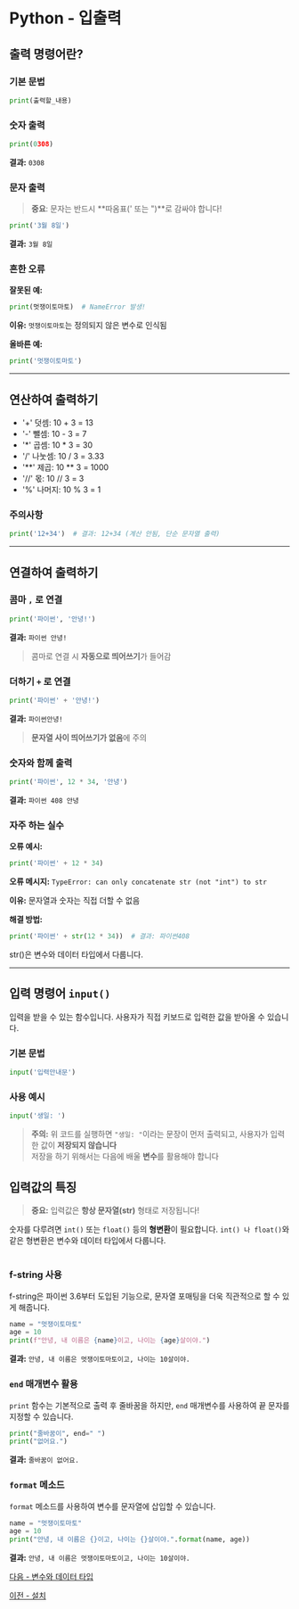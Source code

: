 # Python - 입출력

## 출력 명령어란?


### 기본 문법
```python
print(출력할_내용)
```

### 숫자 출력

```python
print(0308)
```
**결과:** `0308`

### 문자 출력

> **중요**: 문자는 반드시 **따옴표(' 또는 ")**로 감싸야 합니다!

```python
print('3월 8일')
```
**결과:** `3월 8일`

### 흔한 오류

**잘못된 예:**
```python
print(멋쟁이토마토)  # NameError 발생!
```
**이유:** `멋쟁이토마토`는 정의되지 않은 변수로 인식됨

**올바른 예:**
```python
print('멋쟁이토마토')
```

---

## 연산하여 출력하기

- '+' 덧셈: 10 + 3 = 13
- '-' 뺄셈: 10 - 3 = 7
- '*' 곱셈: 10 * 3 = 30
- '/' 나눗셈: 10 / 3 = 3.33
- '**' 제곱: 10 ** 3 = 1000
- '//' 몫: 10 // 3 = 3
- '%' 나머지: 10 % 3 = 1

### 주의사항
```python
print('12+34')  # 결과: 12+34 (계산 안됨, 단순 문자열 출력)
```

---

##  연결하여 출력하기

### 콤마 `,` 로 연결

```python
print('파이썬', '안녕!')
```
**결과:** `파이썬 안녕!`

> 콤마로 연결 시 **자동으로 띄어쓰기**가 들어감

### 더하기 `+` 로 연결

```python
print('파이썬' + '안녕!')
```
**결과:** `파이썬안녕!`

> **문자열 사이 띄어쓰기가 없음**에 주의

### 숫자와 함께 출력

```python
print('파이썬', 12 * 34, '안녕')
```
**결과:** `파이썬 408 안녕`

### 자주 하는 실수

**오류 예시:**
```python
print('파이썬' + 12 * 34)
```
**오류 메시지:** `TypeError: can only concatenate str (not "int") to str`

**이유:** 문자열과 숫자는 직접 더할 수 없음

**해결 방법:**
```python
print('파이썬' + str(12 * 34))  # 결과: 파이썬408
```

str()은 변수와 데이터 타입에서 다룹니다.

---


## 입력 명령어 `input()`

입력을 받을 수 있는 함수입니다. 사용자가 직접 키보드로 입력한 값을 받아올 수 있습니다.

### 기본 문법

```python
input('입력안내문')
```

### 사용 예시

```python
input('생일: ')
```

> **주의:** 위 코드를 실행하면 `"생일: "`이라는 문장이 먼저 출력되고, 사용자가 입력한 값이 **저장되지 않습니다**  
> 저장을 하기 위해서는 다음에 배울 **변수**를 활용해야 합니다

## 입력값의 특징

> **중요:** 입력값은 **항상 문자열(str)** 형태로 저장됩니다!

숫자를 다루려면 `int()` 또는 `float()` 등의 **형변환**이 필요합니다.
`int() 나 float()`와 같은 형변환은 변수와 데이터 타입에서 다룹니다.

#


### f-string 사용

f-string은 파이썬 3.6부터 도입된 기능으로, 문자열 포매팅을 더욱 직관적으로 할 수 있게 해줍니다.

```python
name = "멋쟁이토마토"
age = 10
print(f"안녕, 내 이름은 {name}이고, 나이는 {age}살이야.")
```
**결과:** `안녕, 내 이름은 멋쟁이토마토이고, 나이는 10살이야.`

### `end` 매개변수 활용

`print` 함수는 기본적으로 출력 후 줄바꿈을 하지만, `end` 매개변수를 사용하여 끝 문자를 지정할 수 있습니다.

```python
print("줄바꿈이", end=" ")
print("없어요.")
```
**결과:** `줄바꿈이 없어요.`

### `format` 메소드

`format` 메소드를 사용하여 변수를 문자열에 삽입할 수 있습니다.

```python
name = "멋쟁이토마토"
age = 10
print("안녕, 내 이름은 {}이고, 나이는 {}살이야.".format(name, age))
```
**결과:** `안녕, 내 이름은 멋쟁이토마토이고, 나이는 10살이야.`

[다음 - 변수와 데이터 타입](./variable)

[이전 - 설치](./install)